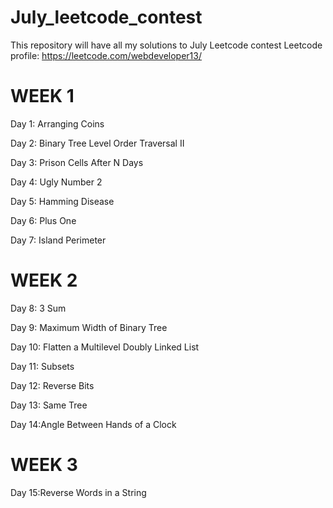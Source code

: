 # July_leetcode_contest
This repository will have all my solutions to July Leetcode contest
Leetcode profile: https://leetcode.com/webdeveloper13/


# WEEK 1

Day 1: Arranging Coins

Day 2: Binary Tree Level Order Traversal II

Day 3: Prison Cells After N Days

Day 4: Ugly Number 2

Day 5: Hamming Disease

Day 6: Plus One

Day 7: Island Perimeter

# WEEK 2

Day 8: 3 Sum

Day 9: Maximum Width of Binary Tree

Day 10: Flatten a Multilevel Doubly Linked List

Day 11: Subsets

Day 12: Reverse Bits

Day 13: Same Tree

Day 14:Angle Between Hands of a Clock

# WEEK 3

Day 15:Reverse Words in a String
